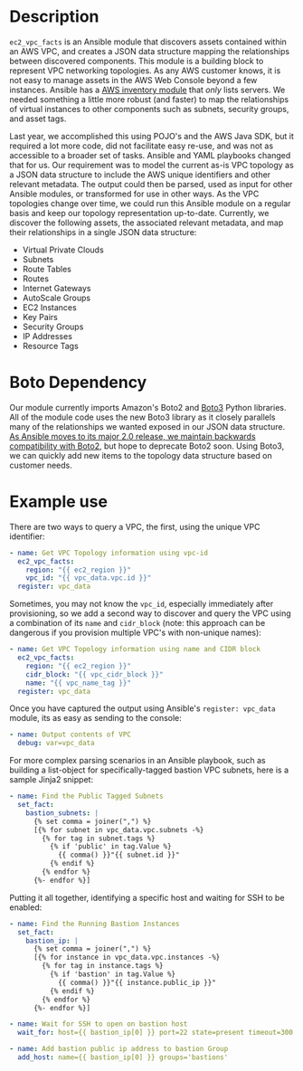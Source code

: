 # Description

`ec2_vpc_facts` is an Ansible module that discovers assets contained within an AWS VPC, and creates a JSON data structure mapping the relationships between discovered components. This module is a building block to represent VPC networking topologies. As any AWS customer knows, it is not easy to manage assets in the AWS Web Console beyond a few instances. Ansible has a [AWS inventory module](https://docs.ansible.com/ansible/intro_dynamic_inventory.html#example-aws-ec2-external-inventory-script) that *only* lists servers. We needed something a little more robust (and faster) to map the relationships of virtual instances to other components such as subnets, security groups, and asset tags.

Last year, we accomplished this using POJO's and the AWS Java SDK, but it required a lot more code, did not facilitate easy re-use, and was not as accessible to a broader set of tasks. Ansible and YAML playbooks changed that for us. Our requirement was to model the current as-is VPC topology as a JSON data structure to include the AWS unique identifiers and other relevant metadata. The output could then be parsed, used as input for other Ansible modules, or transformed for use in other ways. As the VPC topologies change over time, we could  run this Ansible module on a regular basis and keep our topology representation up-to-date. Currently, we discover the following assets, the associated relevant metadata, and map their relationships in a single JSON data structure:


* Virtual Private Clouds
* Subnets
* Route Tables
* Routes
* Internet Gateways
* AutoScale Groups
* EC2 Instances
* Key Pairs
* Security Groups
* IP Addresses
* Resource Tags

# Boto Dependency

Our module currently imports Amazon's Boto2 and [Boto3](https://github.com/boto/boto3) Python libraries.  All of the module code uses the new Boto3 library as it closely parallels many of the relationships we wanted exposed in our JSON data structure. [As Ansible moves to its major 2.0 release, we maintain backwards compatibility with Boto2](https://github.com/ansible/ansible/issues/13010), but hope to deprecate Boto2 soon.   Using Boto3, we can quickly add new items to the topology data structure based on customer needs.

# Example use

There are two ways to query a VPC, the first, using the unique VPC identifier:
```yaml
- name: Get VPC Topology information using vpc-id
  ec2_vpc_facts:
    region: "{{ ec2_region }}"
    vpc_id: "{{ vpc_data.vpc.id }}"
  register: vpc_data
```
Sometimes, you may not know the `vpc_id`, especially immediately after provisioning, so we add a second way to discover and query the VPC using a combination of its `name` and `cidr_block` (note: this approach can be dangerous if you provision multiple VPC's with non-unique names):
```yaml
- name: Get VPC Topology information using name and CIDR block
  ec2_vpc_facts:
    region: "{{ ec2_region }}"
    cidr_block: "{{ vpc_cidr_block }}"
    name: "{{ vpc_name_tag }}"
  register: vpc_data
```

Once you have captured the output using Ansible's `register: vpc_data` module, its as easy as sending to the console:

```yaml
- name: Output contents of VPC
  debug: var=vpc_data
```

For more complex parsing scenarios in an Ansible playbook, such as building a list-object for specifically-tagged bastion VPC subnets, here is a sample Jinja2 snippet:

```yaml
- name: Find the Public Tagged Subnets
  set_fact:
    bastion_subnets: |
      {% set comma = joiner(",") %}
      [{% for subnet in vpc_data.vpc.subnets -%}
        {% for tag in subnet.tags %}
          {% if 'public' in tag.Value %}
            {{ comma() }}"{{ subnet.id }}"
          {% endif %}
        {% endfor %}
      {%- endfor %}]
```
Putting it all together, identifying a specific host and waiting for SSH to be enabled:
```yaml
- name: Find the Running Bastion Instances
  set_fact:
    bastion_ip: |
      {% set comma = joiner(",") %}
      [{% for instance in vpc_data.vpc.instances -%}
        {% for tag in instance.tags %}
          {% if 'bastion' in tag.Value %}
            {{ comma() }}"{{ instance.public_ip }}"
          {% endif %}
        {% endfor %}
      {%- endfor %}]

- name: Wait for SSH to open on bastion host
  wait_for: host={{ bastion_ip[0] }} port=22 state=present timeout=300 search_regex=OpenSSH delay=10

- name: Add bastion public ip address to bastion Group
  add_host: name={{ bastion_ip[0] }} groups='bastions'
  ```
